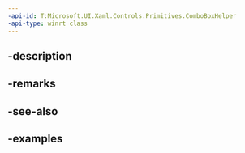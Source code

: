 ```yaml
---
-api-id: T:Microsoft.UI.Xaml.Controls.Primitives.ComboBoxHelper
-api-type: winrt class
---
```


## -description

## -remarks

## -see-also

## -examples

